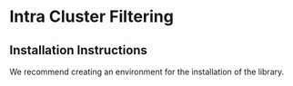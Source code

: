 # Intra Cluster Filtering

## Installation Instructions

We recommend creating an environment for the installation of the library.


